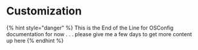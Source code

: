 # Customization

{% hint style="danger" %}
This is the End of the Line for OSConfig documentation for now . . . please give me a few days to get more content up here
{% endhint %}

